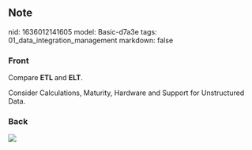 ## Note
nid: 1636012141605
model: Basic-d7a3e
tags: 01_data_integration_management
markdown: false

### Front
Compare <b>ETL </b>and <b>ELT</b>.<div>
</div><div>Consider Calculations, Maturity, Hardware and Support for Unstructured Data.</div>

### Back
<img src="paste-e92085d0f7214b8611d3229b9504a620d1ecf42e.jpg">
